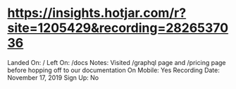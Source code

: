 # https://insights.hotjar.com/r?site=1205429&recording=2826537036

Landed On: /
Left On: /docs
Notes: Visited /graphql page and /pricing page before hopping off to our documentation
On Mobile: Yes
Recording Date: November 17, 2019
Sign Up: No
